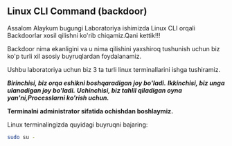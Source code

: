 ## Linux CLI Command (backdoor)

Assalom Alaykum bugungi Laboratoriya ishimizda Linux CLI orqali Backdoorlar xosil qilishni ko'rib chiqamiz.Qani kettik!!!

Backdoor nima ekanligini va u nima qilishini yaxshiroq tushunish uchun biz ko'p turli xil asosiy buyruqlardan foydalanamiz.



Ushbu laboratoriya uchun biz 3 ta turli linux terminallarini ishga tushiramiz.

***Birinchisi, biz orqa eshikni boshqaradigan joy bo'ladi.***
***Ikkinchisi, biz unga ulanadigan joy bo'ladi.***
***Uchinchisi, biz tahlil qiladigan oyna yan'ni,Processlarni ko'rish uchun.***

**Terminalni administrator sifatida ochishdan boshlaymiz.**


Linux terminalingizda quyidagi buyruqni bajaring:
```bash
sudo su -
```

